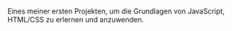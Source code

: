 #
Eines meiner ersten Projekten, um die Grundlagen von JavaScript, HTML/CSS zu erlernen und anzuwenden.
